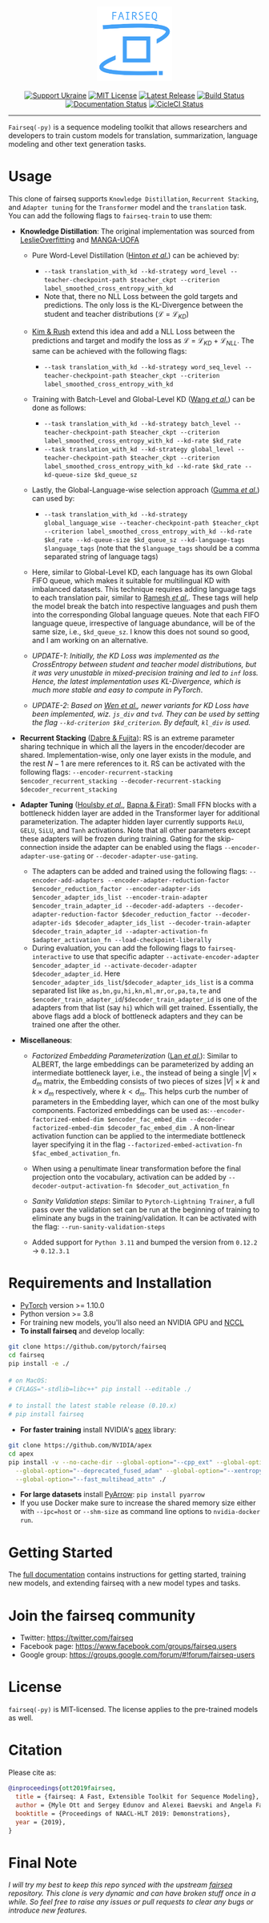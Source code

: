 <p align="center">
  <img src="docs/fairseq_logo.png" width="150">
  <br />
  <br />
  <a href="https://opensource.fb.com/support-ukraine"><img alt="Support Ukraine" src="https://img.shields.io/badge/Support-Ukraine-FFD500?style=flat&labelColor=005BBB" /></a>
  <a href="https://github.com/pytorch/fairseq/blob/main/LICENSE"><img alt="MIT License" src="https://img.shields.io/badge/license-MIT-blue.svg" /></a>
  <a href="https://github.com/pytorch/fairseq/releases"><img alt="Latest Release" src="https://img.shields.io/github/release/pytorch/fairseq.svg" /></a>
  <a href="https://github.com/pytorch/fairseq/actions?query=workflow:build"><img alt="Build Status" src="https://github.com/pytorch/fairseq/workflows/build/badge.svg" /></a>
  <a href="https://fairseq.readthedocs.io/en/latest/?badge=latest"><img alt="Documentation Status" src="https://readthedocs.org/projects/fairseq/badge/?version=latest" /></a>
  <a href="https://app.circleci.com/pipelines/github/facebookresearch/fairseq/"><img alt="CicleCI Status" src="https://circleci.com/gh/facebookresearch/fairseq.svg?style=shield" /></a>
</p>

--------------------------------------------------------------------------------

`Fairseq(-py)` is a sequence modeling toolkit that allows researchers and
developers to train custom models for translation, summarization, language
modeling and other text generation tasks.


# Usage
This clone of fairseq supports `Knowledge Distillation`, `Recurrent Stacking`, and `Adapter tuning` for the `Transformer` model and the `translation` task. You can add the following flags to `fairseq-train` to use them:

- **Knowledge Distillation**: The original implementation was sourced from [LeslieOverfitting](https://github.com/LeslieOverfitting/selective_distillation) and [MANGA-UOFA](https://github.com/MANGA-UOFA/fdistill)

  - Pure Word-Level Distillation ([Hinton _et al_.](https://arxiv.org/abs/1503.02531)) can be achieved by: 
    - `--task translation_with_kd --kd-strategy word_level --teacher-checkpoint-path $teacher_ckpt --criterion label_smoothed_cross_entropy_with_kd `
    - Note that, there no NLL Loss between the gold targets and predictions. The only loss is the KL-Divergence between the student and teacher distributions ($`\mathcal{L}`$ = $`\mathcal{L}_{KD}`$)

  - [Kim & Rush](https://aclanthology.org/D16-1139) extend this idea and add a NLL Loss between the predictions and target and modify the loss as $`\mathcal{L}`$ = $`\mathcal{L}_{KD}`$ + $`\mathcal{L}_{NLL}`$. The same can be achieved with the following flags:
    - `--task translation_with_kd --kd-strategy word_seq_level --teacher-checkpoint-path $teacher_ckpt --criterion label_smoothed_cross_entropy_with_kd `

  - Training with Batch-Level and Global-Level KD ([Wang _et al_.](https://aclanthology.org/2021.acl-long.504)) can be done as follows:
    - `--task translation_with_kd --kd-strategy batch_level --teacher-checkpoint-path $teacher_ckpt --criterion label_smoothed_cross_entropy_with_kd --kd-rate $kd_rate`
    - `--task translation_with_kd --kd-strategy global_level --teacher-checkpoint-path $teacher_ckpt --criterion label_smoothed_cross_entropy_with_kd --kd-rate $kd_rate --kd-queue-size $kd_queue_sz`

  - Lastly, the Global-Language-wise selection approach ([Gumma _et al_.](https://aclanthology.org/2023.eamt-1.11/)) can used by:
    - `--task translation_with_kd --kd-strategy global_language_wise --teacher-checkpoint-path $teacher_ckpt --criterion label_smoothed_cross_entropy_with_kd --kd-rate $kd_rate --kd-queue-size $kd_queue_sz --kd-language-tags $language_tags` (note that the `$language_tags` should be a comma separated string of language tags)

  - Here, similar to Global-Level KD, each language has its own Global FIFO queue, which makes it suitable for multilingual KD with imbalanced datasets. This technique requires adding language tags to each translation pair, similar to [Ramesh _et al_.](https://aclanthology.org/2022.tacl-1.9/). These tags will help the model break the batch into respective languages and push them into the corresponding Global language queues. Note that each FIFO language queue, irrespective of language abundance, will be of the same size, i.e., ```$kd_queue_sz```. I know this does not sound so good, and I am working on an alternative.

  - *UPDATE-1*: _Initially, the KD Loss was implemented as the CrossEntropy between student and teacher model distributions, but it was very unustable in mixed-precision training and led to `inf` loss. Hence, the latest implementation uses KL-Divergence, which is much more stable and easy to compute in PyTorch_.
  - *UPDATE-2*: _Based on [Wen _et al_.](https://aclanthology.org/2023.acl-long.605.pdf), newer variants for KD Loss have been implemented, wiz. `js_div` and `tvd`. They can be used by setting the flag `--kd-criterion $kd_criterion`. By default, `kl_div` is used._


- **Recurrent Stacking** ([Dabre & Fujita](https://ojs.aaai.org/index.php/AAAI/article/view/4590)): RS is an extreme parameter sharing technique in which all the layers in the encoder/decoder are shared. Implementation-wise, only one layer exists in the module, and the rest $N-1$ are mere references to it. RS can be activated with the following flags: `--encoder-recurrent-stacking $encoder_recurrent_stacking --decoder-recurrent-stacking $decoder_recurrent_stacking`

- **Adapter Tuning** ([Houlsby _et al_.](http://proceedings.mlr.press/v97/houlsby19a/houlsby19a.pdf), [Bapna & Firat](https://aclanthology.org/D19-1165/)): Small FFN blocks with a bottleneck hidden layer are added in the Transformer layer for additional parameterization. The adapter hidden layer currently supports `ReLU`, `GELU`, `SiLU`, and `Tanh` activations. Note that all other parameters except these adapters will be frozen during training. Gating for the skip-connection inside the adapter can be enabled using the flags `--encoder-adapter-use-gating` or `--decoder-adapter-use-gating`. 

  - The adapters can be added and trained using the following flags: `--encoder-add-adapters --encoder-adapter-reduction-factor $encoder_reduction_factor --encoder-adapter-ids $encoder_adapter_ids_list --encoder-train-adapter $encoder_train_adapter_id --decoder-add-adapters --decoder-adapter-reduction-factor $decoder_reduction_factor --decoder-adapter-ids $decoder_adapter_ids_list --decoder-train-adapter $decoder_train_adapter_id --adapter-activation-fn $adapter_activation_fn --load-checkpoint-liberally`
  - During evaluation, you can add the following flags to `fairseq-interactive`  to use that specific adapter `--activate-encoder-adapter $encoder_adapter_id --activate-decoder-adapter $decoder_adapter_id`. Here `$encoder_adapter_ids_list`/`$decoder_adapter_ids_list` is a comma separated list like `as,bn,gu,hi,kn,ml,mr,or,pa,ta,te` and `$encoder_train_adapter_id`/`$decoder_train_adapter_id` is one of the adapters from that list (say `hi`) which will get trained. Essentially, the above flags add a block of bottleneck adapters and they can be trained one after the other.


- **Miscellaneous**:
  - _Factorized Embedding Parameterization_ ([Lan _et al_.](https://iclr.cc/virtual_2020/poster_H1eA7AEtvS.html)): Similar to ALBERT, the large embeddings can be parameterized by adding an intermediate bottleneck layer, i.e., the instead of being a single $|V| \times d_m$ matrix, the Embedding consists of two pieces of sizes $|V| \times k$ and $k \times d_m$ respectively, where $k < d_m$. This helps curb the number of parameters in the Embedding layer, which can one of the most bulky components. Factorized embeddings can be used as:`--encoder-factorized-embed-dim $encoder_fac_embed_dim --decoder-factorized-embed-dim $decoder_fac_embed_dim `. A non-linear activation function can be applied to the intermediate bottleneck layer specifying it in the flag `--factorized-embed-activation-fn $fac_embed_activation_fn`.

  - When using a penultimate linear transformation before the final projection onto the vocabulary, activation can be added by `--decoder-output-activation-fn $decoder_out_activation_fn`

  - _Sanity Validation steps_: Similar to `Pytorch-Lightning Trainer`, a full pass over the validation set can be run at the beginning of training to eliminate any bugs in the training/validation. It can be activated with the flag: `--run-sanity-validation-steps`

  - Added support for `Python 3.11` and bumped the version from `0.12.2` -> `0.12.3.1`


# Requirements and Installation

* [PyTorch](http://pytorch.org/) version >= 1.10.0
* Python version >= 3.8
* For training new models, you'll also need an NVIDIA GPU and [NCCL](https://github.com/NVIDIA/nccl)
* **To install fairseq** and develop locally:

``` bash
git clone https://github.com/pytorch/fairseq
cd fairseq
pip install -e ./

# on MacOS:
# CFLAGS="-stdlib=libc++" pip install --editable ./

# to install the latest stable release (0.10.x)
# pip install fairseq
```

* **For faster training** install NVIDIA's [apex](https://github.com/NVIDIA/apex) library:

``` bash
git clone https://github.com/NVIDIA/apex
cd apex
pip install -v --no-cache-dir --global-option="--cpp_ext" --global-option="--cuda_ext" \
  --global-option="--deprecated_fused_adam" --global-option="--xentropy" \
  --global-option="--fast_multihead_attn" ./
```

* **For large datasets** install [PyArrow](https://arrow.apache.org/docs/python/install.html#using-pip): `pip install pyarrow`
* If you use Docker make sure to increase the shared memory size either with `--ipc=host` or `--shm-size`
 as command line options to `nvidia-docker run`.

# Getting Started

The [full documentation](https://fairseq.readthedocs.io/) contains instructions
for getting started, training new models, and extending fairseq with a new model
types and tasks.

# Join the fairseq community

* Twitter: https://twitter.com/fairseq
* Facebook page: https://www.facebook.com/groups/fairseq.users
* Google group: https://groups.google.com/forum/#!forum/fairseq-users

# License

`fairseq(-py)` is MIT-licensed.
The license applies to the pre-trained models as well.

# Citation

Please cite as:

``` bibtex
@inproceedings{ott2019fairseq,
  title = {fairseq: A Fast, Extensible Toolkit for Sequence Modeling},
  author = {Myle Ott and Sergey Edunov and Alexei Baevski and Angela Fan and Sam Gross and Nathan Ng and David Grangier and Michael Auli},
  booktitle = {Proceedings of NAACL-HLT 2019: Demonstrations},
  year = {2019},
}
```

# Final Note

_I will try my best to keep this repo synced with the upstream [fairseq](https://github.com/facebookresearch/fairseq) repository. This clone is very dynamic and can have broken stuff once in a while. So feel free to raise any issues or pull requests to clear any bugs or introduce new features._
